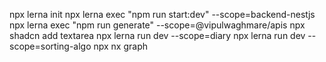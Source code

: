 npx lerna init
npx lerna exec "npm run start:dev" --scope=backend-nestjs
npx lerna exec "npm run generate" --scope=@vipulwaghmare/apis
npx shadcn add textarea
npx lerna run dev --scope=diary
npx lerna run dev --scope=sorting-algo
npx nx graph
